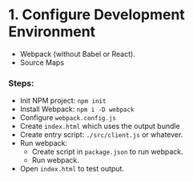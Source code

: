 # 1. Configure Development Environment

  * Webpack (without Babel or React).
  * Source Maps
  

### Steps:

  * Init NPM project: `npm init`
  * Install Webpack: `npm i -D webpack`
  * Configure `webpack.config.js`
  * Create `index.html` which uses the output bundle
  * Create entry script: `./src/client.js` or whatever.
  * Run webpack:
    * Create script in `package.json` to run webpack.
    * Run webpack.
  * Open `index.html` to test output.
   
